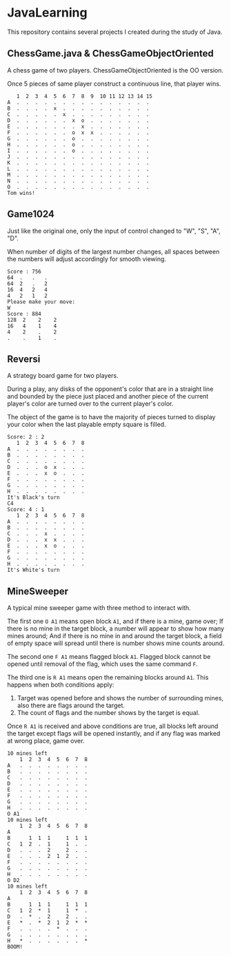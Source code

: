 # JavaLearning

This repository contains several projects I created during the study of Java.

## ChessGame.java & ChessGameObjectOriented
A chess game of two players. ChessGameObjectOriented is the OO version.

Once 5 pieces of same player construct a continuous line, that player wins.
```
   1  2  3  4  5  6  7  8  9  10 11 12 13 14 15 
A  .  .  .  .  .  .  .  .  .  .  .  .  .  .  .  
B  .  .  .  .  x  .  .  .  .  .  .  .  .  .  .  
C  .  .  .  .  .  x  .  .  .  .  .  .  .  .  .  
D  .  .  .  .  .  .  x  o  .  .  .  .  .  .  .  
E  .  .  .  .  .  .  .  x  .  .  .  .  .  .  .  
F  .  .  .  .  .  .  o  x  x  .  .  .  .  .  .  
G  .  .  .  .  .  .  o  .  .  .  .  .  .  .  .  
H  .  .  .  .  .  .  o  .  .  .  .  .  .  .  .  
I  .  .  .  .  .  .  o  .  .  .  .  .  .  .  .  
J  .  .  .  .  .  .  .  .  .  .  .  .  .  .  .  
K  .  .  .  .  .  .  .  .  .  .  .  .  .  .  .  
L  .  .  .  .  .  .  .  .  .  .  .  .  .  .  .  
M  .  .  .  .  .  .  .  .  .  .  .  .  .  .  .  
N  .  .  .  .  .  .  .  .  .  .  .  .  .  .  .  
O  .  .  .  .  .  .  .  .  .  .  .  .  .  .  .  
Tom wins!
```

## Game1024
Just like the original one, only the input of control changed to "W", "S", "A", "D".

When number of digits of the largest number changes, all spaces between the numbers will adjust accordingly for smooth viewing.
```$xslt
Score : 756
64  .   .   .   
64  2   .   2   
16  4   2   4   
4   2   1   2   
Please make your move:
W
Score : 884
128  2    2    2    
16   4    1    4    
4    2    .    2    
.    .    1    .  
```

## Reversi
A strategy board game for two players.

During a play, any disks of the opponent's color that are in a straight line and bounded by the piece just placed and another piece of the current player's color are turned over to the current player's color.

The object of the game is to have the majority of pieces turned to display your color when the last playable empty square is filled. 

```$xslt
Score: 2 : 2
   1  2  3  4  5  6  7  8  
A  .  .  .  .  .  .  .  .  
B  .  .  .  .  .  .  .  .  
C  .  .  .  .  .  .  .  .  
D  .  .  .  o  x  .  .  .  
E  .  .  .  x  o  .  .  .  
F  .  .  .  .  .  .  .  .  
G  .  .  .  .  .  .  .  .  
H  .  .  .  .  .  .  .  .  
It's Black's turn
C4
Score: 4 : 1
   1  2  3  4  5  6  7  8  
A  .  .  .  .  .  .  .  .  
B  .  .  .  .  .  .  .  .  
C  .  .  .  x  .  .  .  .  
D  .  .  .  x  x  .  .  .  
E  .  .  .  x  o  .  .  .  
F  .  .  .  .  .  .  .  .  
G  .  .  .  .  .  .  .  .  
H  .  .  .  .  .  .  .  . 
It's White's turn
```

## MineSweeper
A typical mine sweeper game with three method to interact with. 

The first one `O A1` means open block `A1`, and if there is a mine, game over; If there is no mine in the target block, a number will appear to show how many mines around; And if there is no mine in and around the target block, a field of empty space will spread until there is number shows mine counts around.

The second one `F A1` means flagged block `A1`. Flagged block cannot be opened until removal of the flag, which uses the same command `F`.

The third one is `R A1` means open the remaining blocks around `A1`. This happens when both conditions apply:

1. Target was opened before and shows the number of surrounding mines, also there are flags around the target.
2. The count of flags and the number shows by the target is equal.

Once `R A1` is received and above conditions are true, all blocks left around the target except flags will be opened instantly, and if any flag was marked at wrong place, game over. 

```$xslt
10 mines left
    1  2  3  4  5  6  7  8  
A   .  .  .  .  .  .  .  .  
B   .  .  .  .  .  .  .  .  
C   .  .  .  .  .  .  .  .  
D   .  .  .  .  .  .  .  .  
E   .  .  .  .  .  .  .  .  
F   .  .  .  .  .  .  .  .  
G   .  .  .  .  .  .  .  .  
H   .  .  .  .  .  .  .  .  
O A1
10 mines left
    1  2  3  4  5  6  7  8  
A                           
B      1  1  1     1  1  1  
C   1  2  .  1     1  .  .  
D   .  .  .  2     2  .  .  
E   .  .  .  2  1  2  .  .  
F   .  .  .  .  .  .  .  .  
G   .  .  .  .  .  .  .  .  
H   .  .  .  .  .  .  .  .  
O D2
10 mines left
    1  2  3  4  5  6  7  8  
A                           
B      1  1  1     1  1  1  
C   1  2  *  1     1  *  .  
D   .  *  .  2     2  .  .  
E   *  .  *  2  1  2  *  *  
F   .  .  .  .  *  .  .  .  
G   .  .  .  .  .  .  .  .  
H   *  .  .  .  .  .  .  *  
BOOM!
```